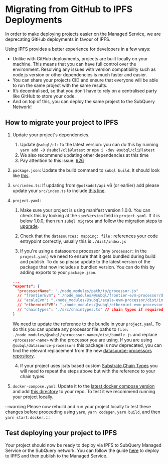 # Migrating from GitHub to IPFS Deployments

In order to make deploying projects easier on the Managed Service, we are deprecating GitHub deployments in favour of IPFS.

Using IPFS provides a better experience for developers in a few ways:

- Unlike with GitHub deployments, projects are built locally on your machine. This means that you can have full control over the environment. Resolving any issues with version compatibility such as node.js version or other dependencies is much faster and easier.
- You can share your projects CID and ensure that everyone will be able to run the same project with the same results.
- It’s decentralised, so that you don’t have to rely on a centralised party like GitHub to store your code.
- And on top of this, you can deploy the same project to the SubQuery Network!

## How to migrate your project to IPFS

1. Update your project's dependencies.
   1. Update `@subql/cli` to the latest version: you can do this by running `yarn add -D @subql/cli@latest` or `npm i -dev @subql/cli@latest`
   2. We also recommend updating other dependencies at this time
   3. Pay attention to this issue: [926](https://github.com/subquery/subql/discussions/926)
2. `package.json`: Update the build command to `subql build`. It should look like [this](https://github.com/subquery/subql-starter/blob/418440f09226694a0063c939ff3332530f3047c4/package.json#L7).
3. `src/index.ts`: If updating from `@polkadot/api` v6 (or earlier) add please update your `src/index.ts` to include [this line](https://github.com/subquery/subql-starter/blob/418440f09226694a0063c939ff3332530f3047c4/src/index.ts#L3).
4. `project.yaml`:

   1. Make sure your project is using manifest version 1.0.0. You can check this by looking at the `specVersion` field in `project.yaml`. If it is below 1.0.0, then run `subql migrate` and follow the [migration steps to upgrade](../build/manifest/polkadot.md#migrating-to-v100-badge-textupgrade-typewarning).

   2. Check that the `datasources: mapping: file:` references your code entrypoint correctly, usually this is `./dist/index.js`

   3. If you're using a datasource processor (any `processor:` in the `project.yaml`) we need to ensure that it gets bundled during build and publish. To do so please update to the latest version of the package that now includes a bundled version. You can do this by adding exports to your `package.json`.

   ```json
   ...
   "exports": {
     "processorName": "./node_modules/path/to/processor.js"
     // "frontierEvm": "./node_modules/@subql/frontier-evm-processor/dist/index.js"
     // "acalaEvm": "./node_modules/@subql/acala-evm-processor/dist/index.js",
     // "ethermintEVM": "./node_modules/@subql/ethermint-evm-processor/dist/index.js"
     // "chaintypes": "./src/chaintypes.ts" // chain types if required
   }
   ```

   We need to update the reference to the bundle in your `project.yaml`. To do this you can update any processor file paths to `file: ./node_modules/@subql/<processor-name>/dist/bundle.js` and replace `<processor-name>` with the processor you are using. If you are using `@subql/datasource-processors` this package is now deprecated, you can find the relevant replacement from the new [datasource-processors repository](https://github.com/subquery/datasource-processors/tree/main/packages).

   4. If your project uses js/ts based custom [Substrate Chain Types](../build/manifest/polkadot.md#custom-chains) you will need to repeat the steps above but with the reference to your chain types.

5. `docker-compose.yaml`: Update it to the [latest docker compose version](https://github.com/subquery/subql-starter/blob/main/Polkadot/Polkadot-starter/docker-compose.yml) and add [this directory](https://github.com/subquery/subql-starter/tree/main/Polkadot/Polkadot-starter/docker) to your repo. To test it we recommend running your project locally.

:::warning Please now rebuild and run your project locally to test these changes before proceeding using `yarn`, `yarn codegen`, `yarn build`, and then `yarn start:docker`. :::

## Test deploying your project to IPFS

Your project should now be ready to deploy via IPFS to SubQuery Managed Service or the SubQuery network. You can follow the guide [here](./publish.md#publish-your-subquery-project-to-ipfs) to deploy to IPFS and then publish to the Managed Service.
